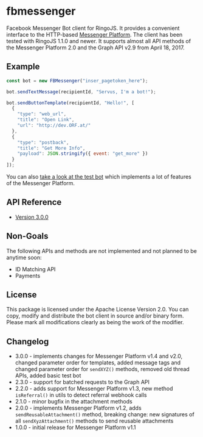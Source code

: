 # fbmessenger

Facebook Messenger Bot client for RingoJS. It provides a convenient
interface to the HTTP-based [Messenger Platform](https://developers.facebook.com/docs/messenger-platform/).
The client has been tested with RingoJS 1.1.0 and newer. It supports almost all API methods of the
Messenger Platform 2.0 and the Graph API v2.9 from April 18, 2017.

## Example

```javascript
const bot = new FBMessenger("inser_pagetoken_here");

bot.sendTextMessage(recipientId, "Servus, I'm a bot!");

bot.sendButtonTemplate(recipientId, "Hello!", [
  {
    "type": "web_url",
    "title": "Open Link",
    "url": "http://dev.ORF.at/"
  },
  {
    "type": "postback",
    "title": "Get More Info",
    "payload": JSON.stringify({ event: "get_more" })
  }
]);

```

You can also [take a look at the test bot](https://github.com/orfon/fbmessenger/blob/master/test/birdiebot/routes.js) which implements a lot of features of the Messenger Platform.

## API Reference

* [Version 3.0.0](https://github.com/orfon/fbmessenger/wiki/API-Reference-Version-3.0.0)

## Non-Goals

The following APIs and methods are not implemented and not planned to be anytime soon:

* ID Matching API
* Payments

## License

This package is licensed under the Apache License Version 2.0. You can
copy, modify and distribute the bot client in source and/or binary form.
Please mark all modifications clearly as being the work of the modifier.

## Changelog

- 3.0.0 - implements changes for Messenger Platform v1.4 and v2.0, changed parameter order for templates, added message tags and changed parameter order for `sendXYZ()` methods, removed old thread APIs, added basic test bot
- 2.3.0 - support for batched requests to the Graph API
- 2.2.0 - adds support for Messenger Platform v1.3, new method `isReferral()` in utils to detect referral webhook calls
- 2.1.0 - minor bugfix in the attachment methods
- 2.0.0 - implements Messenger Platform v1.2, adds `sendReusableAttachment()` method, breaking change: new signatures of all  `sendXyzAttachment()` methods to send reusable attachments
- 1.0.0 - initial release for Messenger Platform v1.1
